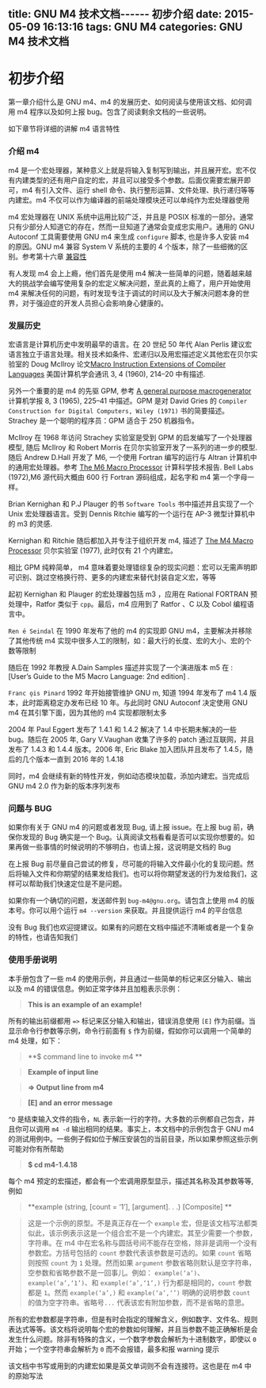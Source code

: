title: GNU M4 技术文档------ 初步介绍
date: 2015-05-09 16:13:16
tags: GNU M4
categories: GNU M4 技术文档
---

# 初步介绍

第一章介绍什么是 GNU m4、m4 的发展历史、如何阅读与使用该文档、如何调用 m4 程序以及如何上报 bug。包含了阅读剩余文档的一些说明。

如下章节将详细的讲解 m4 语言特性

### 介绍 m4

m4 是一个宏处理器，某种意义上就是将输入复制写到输出，并且展开宏。宏不仅有内建类型的还有用户自定的宏，并且可以接受多个参数。后面仅需要宏展开即可，m4 有引入文件、运行 shell 命令、执行整形运算、文件处理、执行递归等等内建宏。m4 不仅可以作为编译器的前端处理模块还可以单纯作为宏处理器使用

m4 宏处理器在 UNIX 系统中运用比较广泛，并且是 POSIX 标准的一部分。通常只有少部分人知道它的存在，然而一旦知道了通常会变成忠实用户。通用的 GNU Autoconf 工具需要使用 GNU m4 来生成 `configure` 脚本, 也是许多人安装 m4 的原因。GNU m4 兼容 System V 系统的主要的 4 个版本，除了一些细微的区别。参考第十六章 [兼容性]()

有人发现 m4 会上上瘾，他们首先是使用 m4 解决一些简单的问题，随着越来越大的挑战学会编写使用复杂的宏定义解决问题，至此真的上瘾了，用户开始使用 m4 来解决任何的问题，有时发现专注于调试的时间以及大于解决问题本身的世界，对于强迫症的开发人员担心会影响身心健康的。

### 发展历史

宏语言是计算机历史中发明最早的语言。在 20 世纪 50 年代 Alan Perlis 建议宏语言独立于语言处理。相关技术如条件、宏递归以及用宏描述定义其他宏在贝尔实验室的 Doug McIlroy 论文[Macro Instruction Extensions of Compiler Languages](http://dx.doi.org/10.1145/367177.367223) 美国计算机学会通讯 3, 4 (1960), 214–20 中有描述.

另外一个重要的是 m4 的先驱 GPM, 参考 [A general purpose macrogenerator](http://dx.doi.org/10.1093/comjnl/8.3.225) 计算机学报 8, 3 (1965), 225–41 中描述。GPM 是对 David Gries 的 `Compiler Construction for Digital Computers, Wiley (1971)` 书的简要描述。 Strachey 是一个聪明的程序员：GPM 适合于 250 机器指令。
 
McIlroy 在 1968 年访问 Strachey 实验室是受到 GPM 的启发编写了一个处理器模型, 随后 McIlroy 和 Robert Morris 在贝尔实验室开发了一系列的进一步的模型. 随后 Andrew D.Hall 开发了 M6, 一个使用 Fortran 编写的运行与 Altran 计算机中的通用宏处理器。参考 [The M6 Macro Processor](http://cm.bell-labs.com/cm/cs/cstr/2.pdf) 计算科学技术报告. Bell Labs (1972),M6 源代码大概由 600 行 Fortran 源码组成，起名字和 m4 第一个字母一样。

Brian Kernighan 和 P.J Plauger 的书 `Software Tools` 书中描述并且实现了一个 Unix 宏处理器语言。受到 Dennis Ritchie 编写的一个运行在 AP-3 微型计算机中的  m3 的灵感.

Kernighan 和 Ritchie 随后都加入并专注于组织开发 m4, 描述了 [The M4 Macro Processor](http://wolfram.schneider.org/bsd/7thEdManVol2/m4/m4.pdf) 贝尔实验室 (1977), 此时仅有 21 个内建宏。


相比 GPM 纯粹简单， m4 意味着要处理错综复杂的现实问题：宏可以无需声明即可识别、跳过空格换行符、更多的内建宏来替代封装自定义宏，等等

起初 Kernighan 和 Plauger 的宏处理器包括 m3 ，应用在 Rational FORTRAN 预处理中，Ratfor 类似于 `cpp`。最后，m4 应用到了 Ratfor 、C 以及 Cobol 编程语言中。

`Ren ́e Seindal` 在 1990 年发布了他的 m4 的实现即 GNU m4，主要解决并移除了其他传统 m4 实现中很多人工的限制，如：最大行的长度、宏的大小、宏的个数等限制

随后在 1992 年教授 A.Dain Samples 描述并实现了一个演进版本 m5 在 : [User’s Guide to the M5 Macro Language: 2nd edition] .

`Franc ̧ois Pinard` 1992 年开始接管维护 GNU m, 知道 1994 年发布了 m4 1.4 版本，此时距离稳定办发布已经 10 年。与此同时 GNU Autoconf 决定使用 GNU m4 在其引擎下面，因为其他的 m4 实现都限制太多

2004 年 Paul Eggert 发布了 1.4.1 和 1.4.2 解决了 1.4 中长期未解决的一些 bug。随后在 2005 年, Gary V.Vaughan 收集了许多的 patch 通过互联网，并且发布了 1.4.3 和 1.4.4 版本。2006 年, Eric Blake  加入团队并且发布了 1.4.5，随后的几个版本一直到 2016 年的 1.4.18 

同时，m4 会继续有新的特性开发，例如动态模块加载，添加内建宏。当完成后 GNU m4 2.0 作为新的版本序列发布

### 问题与 BUG

如果你有关于 GNU m4 的问题或者发现 Bug, 请上报 issue。在上报 bug 前，确保你发现的 Bug 确实是一个 Bug。认真阅读文档看看是否可以实现你想要的。如果再做一些事情的时候说明的不够明白，也请上报，这说明是文档的 Bug

在上报 Bug 前尽量自己尝试的修复，尽可能的将输入文件最小化的复现问题。然后将输入文件和你期望的结果发给我们。也可以将你期望发送的行为发给我们，这样可以帮助我们快速定位是不是问题。

如果你有一个确切的问题，发送邮件到 `bug-m4@gnu.org`。请包含上使用 m4 的版本号。你可以用个运行 `m4 --version` 来获取。并且提供运行 m4 的平台信息

没有 Bug 我们也欢迎提建议。如果有的问题在文档中描述不清晰或者是一个复杂的特性，也请告知我们

### 使用手册说明

本手册包含了一些 m4 的使用示例，并且通过一些简单的标记来区分输入、输出以及 m4 的错误信息。例如正常字体并且加粗表示示例：

> **This is an example of an example!**

所有的输出前缀都用 `=>` 标记来区分输入和输出，错误消息使用 `[E]` 作为前缀。当显示命令行参数等示例，命令行前面有 `$` 作为前缀，假如你可以调用一个简单的 m4 处理，如下：

>**$ command line to invoke m4 **

>**Example of input line**

>**=> Output line from m4**

>**[E] and an error message**

`^D` 是结束输入文件的指令，`NL` 表示新一行的字符。大多数的示例都自己包含，并且你可以调用 `m4 -d` 输出相同的结果。事实上，本文档中的示例包含于 GNU m4 的测试用例中。一些例子假如位于解压安装包的当前目录，所以如果参照这些示例可能对你有所帮助

> **$ cd m4-1.4.18**

每个 m4 预定的宏描述，都会有一个宏调用原型显示，描述其名称及其参数等等,例如

>**example (string, [count = ‘1’], [argument]. . .) [Composite] **

> 这是一个示例的原型。不是真正存在一个 `example` 宏，但是该文档写法都类似此，该示例表示这是一个组合宏不是一个内建宏。其至少需要一个参数，字符串。在 m4 中在宏名称与圆括号间不能存在空格，除非是调用一个没有参数宏。方括号包括的 `count` 参数代表该参数是可选的。如果 `count` 省略则按照 `count` 为 `1` 处理。然而如果 `argument` 参数省略则默认是空字符串，空参数和省略参数不是一回事儿。例如： `example(‘a’)`、`example(‘a’,‘1’)`、和 `example(‘a’,‘1’,)` 行为都是相同的，`count` 参数都是 `1`。然而 `example(‘a’,)` 和 `example(‘a’,‘’)` 明确的说明参数 `count` 的值为空字符串。省略号`...` 代表该宏有附加参数，而不是省略的意思。

所有的宏参数都是字符串，但是有时会指定的理解含义，例如数字、文件名、规则表达式等等。该文档将说明每个宏的参数如何理解，并且当参数不能正确解析是会发生什么问题。除非有特殊的含义，一个数字参数会解析为十进制数字，即使以 `0` 开始；一个空字符串会解析为 `0` 而不会报错，最多和报 warning 提示

该文档中书写或用到的内建宏如果是英文单词则不会有连接符。这也是在 m4 中的原始写法
